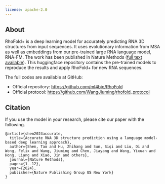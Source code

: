```yaml
---
license: apache-2.0
---
```


## About

RhoFold+ is a deep learning model for accurately predicting RNA 3D structures from input sequences.
It uses evolutionary information from MSA as well as embeddings from our pre-trained large RNA language model, RNA-FM.
The work has been published in Nature Methods (<a href='https://www.nature.com/articles/s41592-024-02487-0'>full text available</a>).
This huggingface repository contains the pre-trained models to reproduce the results and apply RhoFold+ for new RNA sequences.

The full codes are available at GitHub: 
- Official repository: https://github.com/ml4bio/RhoFold
- Official protocol: https://github.com/WangJiuming/rhofold_protocol

## Citation

If you use the model in your research, please cite our paper with the following.

```
@article{shen2024accurate,
  title={Accurate RNA 3D structure prediction using a language model-based deep learning approach},
  author={Shen, Tao and Hu, Zhihang and Sun, Siqi and Liu, Di and Wong, Felix and Wang, Jiuming and Chen, Jiayang and Wang, Yixuan and Hong, Liang and Xiao, Jin and others},
  journal={Nature Methods},
  pages={1--12},
  year={2024},
  publisher={Nature Publishing Group US New York}
}
```

